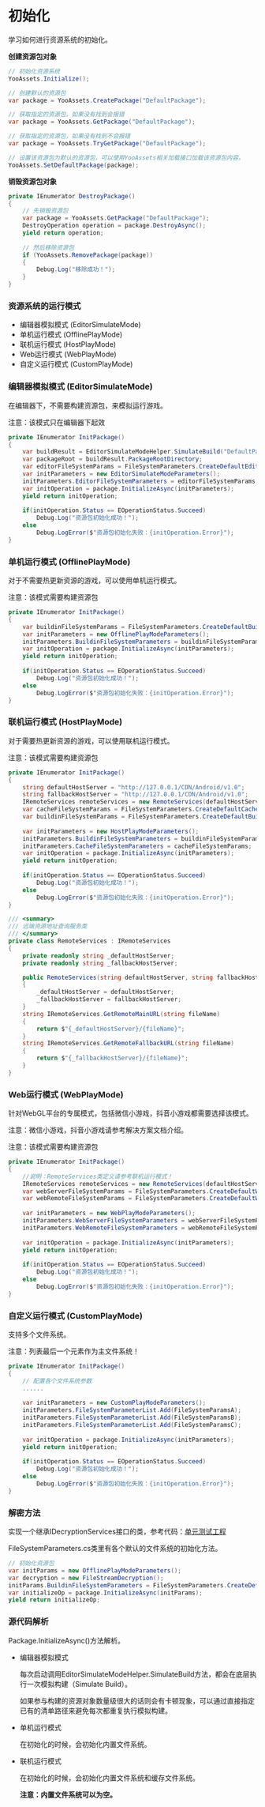 # 初始化

学习如何进行资源系统的初始化。

**创建资源包对象**

```csharp
// 初始化资源系统
YooAssets.Initialize();

// 创建默认的资源包
var package = YooAssets.CreatePackage("DefaultPackage");

// 获取指定的资源包，如果没有找到会报错
var package = YooAssets.GetPackage("DefaultPackage");

// 获取指定的资源包，如果没有找到不会报错
var package = YooAssets.TryGetPackage("DefaultPackage");

// 设置该资源包为默认的资源包，可以使用YooAssets相关加载接口加载该资源包内容。
YooAssets.SetDefaultPackage(package);
```

**销毁资源包对象**

```csharp
private IEnumerator DestroyPackage()
{
    // 先销毁资源包
    var package = YooAssets.GetPackage("DefaultPackage");
    DestroyOperation operation = package.DestroyAsync();
    yield return operation;
    
    // 然后移除资源包
    if (YooAssets.RemovePackage(package))
    {
        Debug.Log("移除成功！");
    }
}
```

### 资源系统的运行模式

- 编辑器模拟模式 (EditorSimulateMode)
- 单机运行模式  (OfflinePlayMode)
- 联机运行模式  (HostPlayMode)
- Web运行模式  (WebPlayMode)
- 自定义运行模式  (CustomPlayMode)

### 编辑器模拟模式 (EditorSimulateMode)

在编辑器下，不需要构建资源包，来模拟运行游戏。

注意：该模式只在编辑器下起效

````csharp
private IEnumerator InitPackage()
{  
    var buildResult = EditorSimulateModeHelper.SimulateBuild("DefaultPackage");    
    var packageRoot = buildResult.PackageRootDirectory;
    var editorFileSystemParams = FileSystemParameters.CreateDefaultEditorFileSystemParameters(packageRoot);
    var initParameters = new EditorSimulateModeParameters();
    initParameters.EditorFileSystemParameters = editorFileSystemParams;
    var initOperation = package.InitializeAsync(initParameters);
    yield return initOperation;
    
    if(initOperation.Status == EOperationStatus.Succeed)
        Debug.Log("资源包初始化成功！");
    else 
        Debug.LogError($"资源包初始化失败：{initOperation.Error}");
}
````

### 单机运行模式  (OfflinePlayMode)

对于不需要热更新资源的游戏，可以使用单机运行模式。

注意：该模式需要构建资源包

````csharp
private IEnumerator InitPackage()
{
    var buildinFileSystemParams = FileSystemParameters.CreateDefaultBuildinFileSystemParameters();
    var initParameters = new OfflinePlayModeParameters();
    initParameters.BuildinFileSystemParameters = buildinFileSystemParams;
    var initOperation = package.InitializeAsync(initParameters);
    yield return initOperation;
    
    if(initOperation.Status == EOperationStatus.Succeed)
        Debug.Log("资源包初始化成功！");
    else 
        Debug.LogError($"资源包初始化失败：{initOperation.Error}");
}
````

### 联机运行模式 (HostPlayMode)

对于需要热更新资源的游戏，可以使用联机运行模式。

注意：该模式需要构建资源包

````csharp
private IEnumerator InitPackage()
{
    string defaultHostServer = "http://127.0.0.1/CDN/Android/v1.0";
    string fallbackHostServer = "http://127.0.0.1/CDN/Android/v1.0";
    IRemoteServices remoteServices = new RemoteServices(defaultHostServer, fallbackHostServer);
    var cacheFileSystemParams = FileSystemParameters.CreateDefaultCacheFileSystemParameters(remoteServices);
    var buildinFileSystemParams = FileSystemParameters.CreateDefaultBuildinFileSystemParameters();   
    
    var initParameters = new HostPlayModeParameters();
    initParameters.BuildinFileSystemParameters = buildinFileSystemParams; 
    initParameters.CacheFileSystemParameters = cacheFileSystemParams;
    var initOperation = package.InitializeAsync(initParameters);
    yield return initOperation;
    
    if(initOperation.Status == EOperationStatus.Succeed)
        Debug.Log("资源包初始化成功！");
    else 
        Debug.LogError($"资源包初始化失败：{initOperation.Error}");
}
````

```csharp
/// <summary>
/// 远端资源地址查询服务类
/// </summary>
private class RemoteServices : IRemoteServices
{
    private readonly string _defaultHostServer;
    private readonly string _fallbackHostServer;

    public RemoteServices(string defaultHostServer, string fallbackHostServer)
    {
        _defaultHostServer = defaultHostServer;
        _fallbackHostServer = fallbackHostServer;
    }
    string IRemoteServices.GetRemoteMainURL(string fileName)
    {
        return $"{_defaultHostServer}/{fileName}";
    }
    string IRemoteServices.GetRemoteFallbackURL(string fileName)
    {
        return $"{_fallbackHostServer}/{fileName}";
    }
}
```

### Web运行模式 (WebPlayMode)

针对WebGL平台的专属模式，包括微信小游戏，抖音小游戏都需要选择该模式。

注意：微信小游戏，抖音小游戏请参考解决方案文档介绍。

注意：该模式需要构建资源包

```csharp
private IEnumerator InitPackage()
{
    //说明：RemoteServices类定义请参考联机运行模式！
    IRemoteServices remoteServices = new RemoteServices(defaultHostServer, fallbackHostServer);
    var webServerFileSystemParams = FileSystemParameters.CreateDefaultWebServerFileSystemParameters();
    var webRemoteFileSystemParams = FileSystemParameters.CreateDefaultWebRemoteFileSystemParameters(remoteServices); //支持跨域下载
    
    var initParameters = new WebPlayModeParameters();
    initParameters.WebServerFileSystemParameters = webServerFileSystemParams;
    initParameters.WebRemoteFileSystemParameters = webRemoteFileSystemParams;
    
    var initOperation = package.InitializeAsync(initParameters);
    yield return initOperation;
    
    if(initOperation.Status == EOperationStatus.Succeed)
        Debug.Log("资源包初始化成功！");
    else 
        Debug.LogError($"资源包初始化失败：{initOperation.Error}");
}
```

### 自定义运行模式  (CustomPlayMode)

支持多个文件系统。

注意：列表最后一个元素作为主文件系统！

```csharp
private IEnumerator InitPackage()
{
    // 配置各个文件系统参数
    ......
    
    var initParameters = new CustomPlayModeParameters();
    initParameters.FileSystemParameterList.Add(FileSystemParamsA);
    initParameters.FileSystemParameterList.Add(FileSystemParamsB);
    initParameters.FileSystemParameterList.Add(FileSystemParamsC);
    
    var initOperation = package.InitializeAsync(initParameters);
    yield return initOperation;
    
    if(initOperation.Status == EOperationStatus.Succeed)
        Debug.Log("资源包初始化成功！");
    else 
        Debug.LogError($"资源包初始化失败：{initOperation.Error}");
}
```

### 解密方法

实现一个继承IDecryptionServices接口的类，参考代码：[单元测试工程](https://github.com/tuyoogame/YooAsset/blob/dev/Assets/YooAsset/Samples~/Test%20Sample/Runtime/T2_TestBuldinFileSystem/TestBundleEncryption.cs)

FileSystemParameters.cs类里有各个默认的文件系统的初始化方法。

```csharp
// 初始化资源包
var initParams = new OfflinePlayModeParameters();
var decryption = new FileStreamDecryption();
initParams.BuildinFileSystemParameters = FileSystemParameters.CreateDefaultBuildinFileSystemParameters(decryption, packageRoot);
var initializeOp = package.InitializeAsync(initParams);
yield return initializeOp;
```

### 源代码解析

Package.InitializeAsync()方法解析。

- 编辑器模拟模式

  每次启动调用EditorSimulateModeHelper.SimulateBuild方法，都会在底层执行一次模拟构建（Simulate Build）。

  如果参与构建的资源对象数量级很大的话则会有卡顿现象，可以通过直接指定已有的清单路径来避免每次都重复执行模拟构建。

- 单机运行模式

  在初始化的时候，会初始化内置文件系统。

- 联机运行模式

  在初始化的时候，会初始化内置文件系统和缓存文件系统。

  **注意：内置文件系统可以为空。**

  
